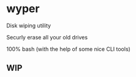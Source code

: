 # wyper

Disk wiping utility

Securly erase all your old drives

100% bash (with the help of some nice CLI tools)

## WIP
